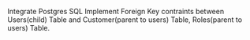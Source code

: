 Integrate Postgres SQL
Implement Foreign Key contraints between Users(child) Table and Customer(parent to users) Table, Roles(parent to users) Table.